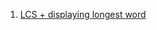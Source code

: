 1. [LCS + displaying longest word](https://practice.geeksforgeeks.org/problems/longest-repeating-subsequence2004/1#)
